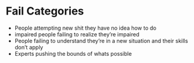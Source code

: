 # Fail Categories

- People attempting new shit they have no idea how to do
- impaired people failing to realize they’re impaired
- People failing to understand they’re in a new situation and their skills don’t apply
- Experts pushing the bounds of whats possible

